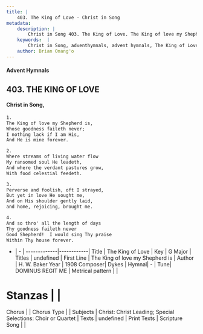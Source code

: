 ```yaml
---
title: |
    403. The King of Love - Christ in Song
metadata:
    description: |
        Christ in Song 403. The King of Love. The King of love my Shepherd is, Whose goodness faileth never; I nothing lack if I am His, And He is mine forever.
    keywords:  |
        Christ in Song, adventhymnals, advent hymnals, The King of Love, The King of love my Shepherd is. 
    author: Brian Onang'o
---
```


#### Advent Hymnals
## 403. THE KING OF LOVE
####  Christ in Song,

```txt
1.
The King of love my Shepherd is,
Whose goodness faileth never;
I nothing lack if I am His,
And He is mine forever.

2.
Where streams of living water flow
My ransomed soul He leadeth,
And where the verdant pastures grow,
With food celestial feedeth.

3.
Perverse and foolish, oft I strayed,
But yet in love He sought me,
And on His shoulder gently laid,
and home, rejoicing, brought me.

4.
And so thro' all the length of days
Thy goodness faileth never
Good Shepherd!  I would sing Thy praise
Within Thy house forever.

```

- |   -  |
-------------|------------|
Title | The King of Love |
Key | G Major |
Titles | undefined |
First Line | The King of love my Shepherd is |
Author | H. W. Baker
Year | 1908
Composer| Dykes |
Hymnal|  - |
Tune| DOMINUS REGIT ME |
Metrical pattern | |
# Stanzas |  |
Chorus |  |
Chorus Type |  |
Subjects | Christ: Christ Leading; Special Selections: Choir or Quartet |
Texts | undefined |
Print Texts | 
Scripture Song |  |
    
